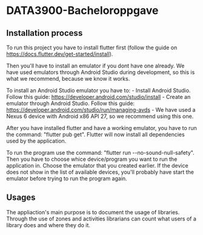 # DATA3900-Bacheloroppgave

## Installation process

To run this project you have to install flutter first (follow the guide on https://docs.flutter.dev/get-started/install).

Then you'll have to install an emulator if you dont have one already. We have used emulators through Android Studio during development, so this is what we recommend, because we know it works. 

To install an Android Studio emulator you have to: 
    - Install Android Studio. Follow this guide: https://developer.android.com/studio/install
    - Create an emulator through Android Studio. Follow this guide: https://developer.android.com/studio/run/managing-avds
      - We have used a Nexus 6 device with Android x86 API 27, so we recommend using this one.

After you have installed flutter and have a working emulator, you have to run the command: "flutter pub get". Flutter will now install all dependencies used by the application.

To run the program use the command: "flutter run --no-sound-null-safety". Then you have to choose whice device/program you want to run the application in. Choose the emulator that you created earlier. If the device does not show in the list of available devices, you'll probably have start the emulator before trying to run the program again.

## Usages

The appliaction's main purpose is to document the usage of libraries. Through the use of zones and activities librarians can count what users of a library does and where they do it.
